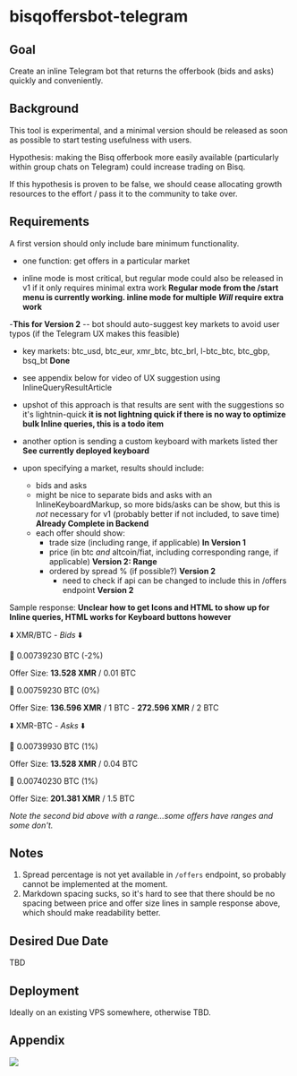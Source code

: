 # bisqoffersbot-telegram

## Goal

Create an inline Telegram bot that returns the offerbook (bids and asks) quickly and conveniently.

## Background

This tool is experimental, and a minimal version should be released as soon as possible to start testing usefulness with users. 

Hypothesis: making the Bisq offerbook more easily available (particularly within group chats on Telegram) could increase trading on Bisq.

If this hypothesis is proven to be false, we should cease allocating growth resources to the effort / pass it to the community to take over.

## Requirements

A first version should only include bare minimum functionality.

- one function: get offers in a particular market

- inline mode is most critical, but regular mode could also be released in v1 if it only requires minimal extra work
**Regular mode from the /start menu is currently working. inline mode for multiple _Will_ require extra work** 

-**This for Version 2** -- bot should auto-suggest key markets to avoid user typos (if the Telegram UX makes this feasible)
- key markets: btc_usd, btc_eur, xmr_btc, btc_brl, l-btc_btc, btc_gbp, bsq_bt **Done**
    
- see appendix below for video of UX suggestion using InlineQueryResultArticle
- upshot of this approach is that results are sent with the suggestions so it's lightnin-quick 
**it is not lightning quick if there is no way to optimize bulk Inline queries, this is a todo item**
        
 - another option is sending a custom keyboard with markets listed ther
 **See currently deployed keyboard**
        
- upon specifying a market, results should include:
    - bids and asks
    - might be nice to separate bids and asks with an InlineKeyboardMarkup, so more bids/asks can be show, but this is _not_ necessary for v1 (probably better if not included, to save time) **Already Complete in Backend**
    - each offer should show: 
        - trade size (including range, if applicable) **In Version 1** 
        - price (in btc _and_ altcoin/fiat, including corresponding range, if applicable) **Version 2: Range** 
        - ordered by spread % (if possible?) **Version 2** 
            - need to check if api can be changed to include this in /offers endpoint **Version 2**

Sample response:
**Unclear how to get Icons and HTML to show up for Inline queries, HTML works for Keyboard buttons however** 

⬇️ XMR/BTC - _Bids_ ⬇️ 

💱 0.00739230 BTC (-2%)

Offer Size: **13.528 XMR** / 0.01 BTC

💱 0.00759230 BTC (0%)

Offer Size: **136.596 XMR** / 1 BTC - **272.596 XMR** / 2 BTC

⬇️ XMR-BTC - _Asks_ ⬇️

💱 0.00739930 BTC (1%)

Offer Size: **13.528 XMR** / 0.04 BTC

💱 0.00740230 BTC (1%)

Offer Size: **201.381 XMR** / 1.5 BTC

_Note the second bid above with a range...some offers have ranges and some don't._

## Notes

1. Spread percentage is not yet available in `/offers` endpoint, so probably cannot be implemented at the moment.
2. Markdown spacing sucks, so it's hard to see that there should be no spacing between price and offer size lines in sample response above, which should make readability better.

## Desired Due Date

TBD

## Deployment

Ideally on an existing VPS somewhere, otherwise TBD.

## Appendix

![](bisq-tgbot-pre.gif)
